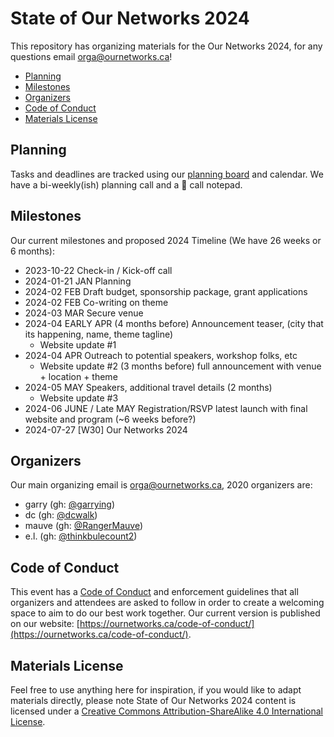 # State of Our Networks 2024

This repository has organizing materials for the Our Networks 2024, for any questions email orga@ournetworks.ca!

- [Planning](#planning)
- [Milestones](#milestones)
- [Organizers](#organizers)
- [Code of Conduct](#code-of-conduct)
- [Materials License](#materials-license)



## Planning

Tasks and deadlines are tracked using our [planning board](https://github.com/orgs/ournetworks/projects/1/views/1) and calendar. We have a bi-weekly(ish) planning call and a 📓 call notepad.

## Milestones

Our current milestones and proposed 2024 Timeline (We have 26 weeks or 6 months):

- 2023-10-22 Check-in / Kick-off call
- 2024-01-21 JAN Planning
- 2024-02 FEB Draft budget, sponsorship package, grant applications
- 2024-02 FEB Co-writing on theme
- 2024-03 MAR Secure venue
- 2024-04 EARLY APR (4 months before) Announcement teaser, (city that its happening, name, theme tagline)
  - Website update #1
- 2024-04 APR Outreach to potential speakers, workshop folks, etc
    - Website update #2 (3 months before) full announcement with venue + location + theme
- 2024-05 MAY Speakers, additional travel details (2 months)
    - Website update #3
- 2024-06 JUNE / Late MAY Registration/RSVP latest launch with final website and program (~6 weeks before?)
- 2024-07-27 [W30] Our Networks 2024


## Organizers

Our main organizing email is orga@ournetworks.ca, 2020 organizers are:

- garry (gh: [@garrying](https://github.com/garrying))
- dc (gh: [@dcwalk](https://github.com/dcwalk))
- mauve (gh: [@RangerMauve](https://github.com/RangerMauve))
- e.l. (gh: [@thinkbulecount2](https://github.com/thinkbulecount2))


## Code of Conduct

This event has a [Code of Conduct](https://github.com/ournetworks/ournetworks.ca/blob/main/code-of-conduct.md) and enforcement guidelines that all organizers and attendees are asked to follow in order to create a welcoming space to aim to do our best work together. Our current version is published on our website: [https://ournetworks.ca/code-of-conduct/](https://ournetworks.ca/code-of-conduct/).


## Materials License

Feel free to use anything here for inspiration, if you would like to adapt materials directly, please note <span xmlns:dct="http://purl.org/dc/terms/" property="dct:title">State of Our Networks 2024</span> content is licensed under a <a rel="license" href="http://creativecommons.org/licenses/by-sa/4.0/">Creative Commons Attribution-ShareAlike 4.0 International License</a>.
